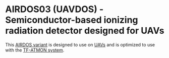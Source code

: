 # AIRDOS03 (UAVDOS) - Semiconductor-based ionizing radiation detector designed for UAVs

This [AIRDOS variant](https://www.ust.cz/UST-dosimeters/AIRDOS/#airdos03) is designed to use on [UAVs](https://en.wikipedia.org/wiki/Unmanned_aerial_vehicle) and is optimized to use with the [TF-ATMON system](https://www.thunderfly.cz/tf-atmon.html).
